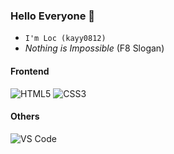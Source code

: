### Hello Everyone 👋

- `I'm Loc (kayy0812)`
-  _Nothing is Impossible_ (F8 Slogan)

#### Frontend
![HTML5](https://img.shields.io/badge/-HTML5-%23E44D27?style=lat-square&logo=html5&logoColor=ffffff)
![CSS3](https://img.shields.io/badge/-CSS3-%231572B6?style=flat-square&logo=css3)

#### Others
![VS Code](http://img.shields.io/badge/-VS%20Code-007ACC?style=flat-square&logo=visual-studio-code&logoColor=ffffff)
